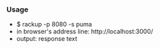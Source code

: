 <h3>Usage</h3>
<ul>
    <li>$ rackup -p 8080 -s puma</li>
    <li>in browser's address line: http://localhost:3000/</li>
    <li>output: response text</li>
<ul>